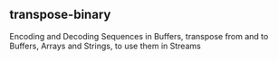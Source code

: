 ## transpose-binary

Encoding and Decoding Sequences in Buffers, transpose from and to Buffers, Arrays and Strings, to use them in Streams
